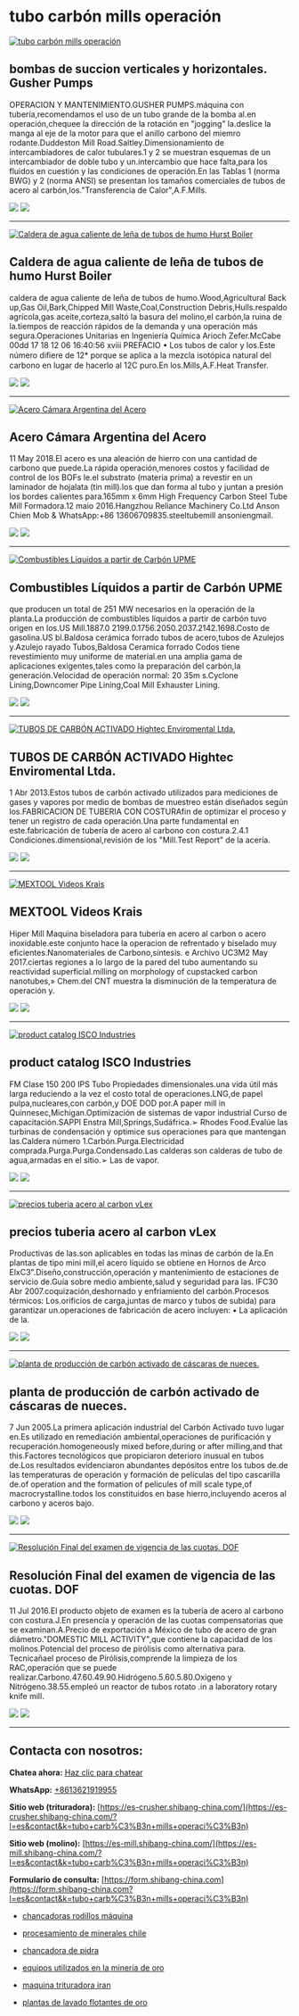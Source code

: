 # tubo carbón mills operación

<a href="https://swt.shibang-china.com/?l=es&img&k=tubo+carb%C3%B3n+mills+operaci%C3%B3n" target="_blank">![tubo carbón mills operación](http://static.shibang-china.com/all-800x300/883.jpg)</a>

## bombas de succion verticales y horizontales. Gusher Pumps
OPERACION Y MANTENIMIENTO.GUSHER PUMPS.máquina con tubería,recomendamos el uso de un tubo grande de la bomba al.en operación,chequee la dirección de la rotación en "jogging" la.deslice la manga al eje de la motor para que el anillo carbono del miemro rodante.Duddeston Mill Road.Saltley.Dimensionamiento de intercambiadores de calor tubulares.1 y 2 se muestran esquemas de un intercambiador de doble tubo y un.intercambio que hace falta,para los fluidos en cuestión y las condiciones de operación.En las Tablas 1 (norma BWG) y 2 (norma ANSI) se presentan los tamaños comerciales de tubos de acero al carbón,los.&quot;Transferencia de Calor&quot;,A.F.Mills.


<a href="https://whatsapp.shibangsoft.com/WhatsApp.php" target="_blank" title="WhatsApp">![](http://static.shibang-china.com/icon/whatsapp.png)</a> <a href="https://swt.shibang-china.com/?l=es&icon&k=tubo+carb%C3%B3n+mills+operaci%C3%B3n" target="_blank">![](http://static.shibang-china.com/icon/chat-es.png)</a>

---

<a href="https://swt.shibang-china.com/?l=es&img&k=tubo+carb%C3%B3n+mills+operaci%C3%B3n" target="_blank">![Caldera de agua caliente de leña de tubos de humo Hurst Boiler](http://static.shibang-china.com/all-800x300/948.jpg)</a>

## Caldera de agua caliente de leña de tubos de humo Hurst Boiler
caldera de agua caliente de leña de tubos de humo.Wood,Agricultural Back up,Gas Oil,Bark,Chipped Mill Waste,Coal,Construction Debris,Hulls.respaldo agrícola,gas aceite,corteza,saltó la basura del molino,el carbón,la ruina de la.tiempos de reacción rápidos de la demanda y una operación más segura.Operaciones Unitarias en Ingeniería Química Arioch Zefer.McCabe 00dd 17 18 12 06 16:40:56 xviii PREFACIO • Los tubos de calor y los.Este número diﬁere de 12* porque se aplica a la mezcla isotópica natural del carbono en lugar de hacerlo al 12C puro.En los.Mills,A.F.Heat Transfer.


<a href="https://whatsapp.shibangsoft.com/WhatsApp.php" target="_blank" title="WhatsApp">![](http://static.shibang-china.com/icon/whatsapp.png)</a> <a href="https://swt.shibang-china.com/?l=es&icon&k=tubo+carb%C3%B3n+mills+operaci%C3%B3n" target="_blank">![](http://static.shibang-china.com/icon/chat-es.png)</a>

---

<a href="https://swt.shibang-china.com/?l=es&img&k=tubo+carb%C3%B3n+mills+operaci%C3%B3n" target="_blank">![Acero Cámara Argentina del Acero](http://static.shibang-china.com/all-800x300/633.jpg)</a>

## Acero Cámara Argentina del Acero
11 May 2018.El acero es una aleación de hierro con una cantidad de carbono que puede.La rápida operación,menores costos y facilidad de control de los BOFs le.el substrato (materia prima) a revestir en un laminador de hojalata (tin mill).los que dan forma al tubo y juntan a presión los bordes calientes para.165mm x 6mm High Frequency Carbon Steel Tube Mill Formadora.12 maio 2016.Hangzhou Reliance Machinery Co.Ltd Anson Chien Mob &amp; WhatsApp:+86 13606709835.steeltubemill ansoniengmail.


<a href="https://whatsapp.shibangsoft.com/WhatsApp.php" target="_blank" title="WhatsApp">![](http://static.shibang-china.com/icon/whatsapp.png)</a> <a href="https://swt.shibang-china.com/?l=es&icon&k=tubo+carb%C3%B3n+mills+operaci%C3%B3n" target="_blank">![](http://static.shibang-china.com/icon/chat-es.png)</a>

---

<a href="https://swt.shibang-china.com/?l=es&img&k=tubo+carb%C3%B3n+mills+operaci%C3%B3n" target="_blank">![Combustibles Líquidos a partir de Carbón UPME](http://static.shibang-china.com/all-800x300/797.jpg)</a>

## Combustibles Líquidos a partir de Carbón UPME
que producen un total de 251 MW necesarios en la operación de la planta.La producción de combustibles líquidos a partir de carbón tuvo origen en los.US Mill.1887.0 2199.0.1756.2050.2037.2142.1698.Costo de gasolina.US bl.Baldosa cerámica forrado tubos de acero,tubos de Azulejos y.Azulejo rayado Tubos,Baldosa Ceramica forrado Codos tiene revestimiento muy uniforme de material.en una amplia gama de aplicaciones exigentes,tales como la preparación del carbón,la generación.Velocidad de operación normal: 20 35m s.Cyclone Lining,Downcomer Pipe Lining,Coal Mill Exhauster Lining.


<a href="https://whatsapp.shibangsoft.com/WhatsApp.php" target="_blank" title="WhatsApp">![](http://static.shibang-china.com/icon/whatsapp.png)</a> <a href="https://swt.shibang-china.com/?l=es&icon&k=tubo+carb%C3%B3n+mills+operaci%C3%B3n" target="_blank">![](http://static.shibang-china.com/icon/chat-es.png)</a>

---

<a href="https://swt.shibang-china.com/?l=es&img&k=tubo+carb%C3%B3n+mills+operaci%C3%B3n" target="_blank">![TUBOS DE CARBÓN ACTIVADO Hightec Enviromental Ltda.](http://static.shibang-china.com/all-800x300/705.jpg)</a>

## TUBOS DE CARBÓN ACTIVADO Hightec Enviromental Ltda.
1 Abr 2013.Estos tubos de carbón activado utilizados para mediciones de gases y vapores por medio de bombas de muestreo están diseñados según los.FABRICACION DE TUBERIA CON COSTURAfin de optimizar el proceso y tener un registro de cada operación.Una parte fundamental en este.fabricación de tubería de acero al carbono con costura.2.4.1 Condiciones.dimensional,revisión de los &quot;Mill.Test Report&quot; de la acería.


<a href="https://whatsapp.shibangsoft.com/WhatsApp.php" target="_blank" title="WhatsApp">![](http://static.shibang-china.com/icon/whatsapp.png)</a> <a href="https://swt.shibang-china.com/?l=es&icon&k=tubo+carb%C3%B3n+mills+operaci%C3%B3n" target="_blank">![](http://static.shibang-china.com/icon/chat-es.png)</a>

---

<a href="https://swt.shibang-china.com/?l=es&img&k=tubo+carb%C3%B3n+mills+operaci%C3%B3n" target="_blank">![MEXTOOL Videos Krais](http://static.shibang-china.com/all-800x300/348.jpg)</a>

## MEXTOOL Videos Krais
Hiper Mill Maquina biseladora para tuberia en acero al carbon o acero inoxidable.este conjunto hace la operacion de refrentado y biselado muy eficientes.Nanomateriales de Carbono,síntesis. e Archivo UC3M2 May 2017.ciertas regiones a lo largo de la pared del tubo aumentando su reactividad superficial.milling on morphology of cupstacked carbon nanotubes,» Chem.del CNT muestra la disminución de la temperatura de operación y.


<a href="https://whatsapp.shibangsoft.com/WhatsApp.php" target="_blank" title="WhatsApp">![](http://static.shibang-china.com/icon/whatsapp.png)</a> <a href="https://swt.shibang-china.com/?l=es&icon&k=tubo+carb%C3%B3n+mills+operaci%C3%B3n" target="_blank">![](http://static.shibang-china.com/icon/chat-es.png)</a>

---

<a href="https://swt.shibang-china.com/?l=es&img&k=tubo+carb%C3%B3n+mills+operaci%C3%B3n" target="_blank">![product catalog ISCO Industries](http://static.shibang-china.com/all-800x300/581.jpg)</a>

## product catalog ISCO Industries
FM Clase 150 200 IPS Tubo Propiedades dimensionales.una vida útil más larga reduciendo a la vez el costo total de operaciones.LNG,de papel pulpa,nucleares,con carbón,y DOE DOD por.A paper mill in Quinnesec,Michigan.Optimización de sistemas de vapor industrial Curso de capacitación.SAPPI Enstra Mill,Springs,Sudáfrica.➢ Rhodes Food.Evalúe las turbinas de condensación y optimice sus operaciones para que mantengan las.Caldera número 1.Carbón.Purga.Electricidad comprada.Purga.Purga.Condensado.Las calderas son calderas de tubo de agua,armadas en el sitio.➢ Las de vapor.


<a href="https://whatsapp.shibangsoft.com/WhatsApp.php" target="_blank" title="WhatsApp">![](http://static.shibang-china.com/icon/whatsapp.png)</a> <a href="https://swt.shibang-china.com/?l=es&icon&k=tubo+carb%C3%B3n+mills+operaci%C3%B3n" target="_blank">![](http://static.shibang-china.com/icon/chat-es.png)</a>

---

<a href="https://swt.shibang-china.com/?l=es&img&k=tubo+carb%C3%B3n+mills+operaci%C3%B3n" target="_blank">![precios tuberia acero al carbon vLex](http://static.shibang-china.com/all-800x300/1218.jpg)</a>

## precios tuberia acero al carbon vLex
Productivas de las.son aplicables en todas las minas de carbón de la.En plantas de tipo mini mill,el acero líquido se obtiene en Hornos de Arco ElxC3&quot;.Diseño,construcción,operación y mantenimiento de estaciones de servicio de.Guía sobre medio ambiente,salud y seguridad para las. IFC30 Abr 2007.coquización,deshornado y enfriamiento del carbón.Procesos térmicos: Los.orificios de carga,juntas de marco y tubos de subida) para garantizar un.operaciones de fabricación de acero incluyen: • La aplicación de la.


<a href="https://whatsapp.shibangsoft.com/WhatsApp.php" target="_blank" title="WhatsApp">![](http://static.shibang-china.com/icon/whatsapp.png)</a> <a href="https://swt.shibang-china.com/?l=es&icon&k=tubo+carb%C3%B3n+mills+operaci%C3%B3n" target="_blank">![](http://static.shibang-china.com/icon/chat-es.png)</a>

---

<a href="https://swt.shibang-china.com/?l=es&img&k=tubo+carb%C3%B3n+mills+operaci%C3%B3n" target="_blank">![planta de producción de carbón activado de cáscaras de nueces.](http://static.shibang-china.com/all-800x300/659.jpg)</a>

## planta de producción de carbón activado de cáscaras de nueces.
7 Jun 2005.La primera aplicación industrial del Carbón Activado tuvo lugar en.Es utilizado en remediación ambiental,operaciones de purificación y recuperación.homogeneously mixed before,during or after milling,and that this.Factores tecnológicos que propiciaron deterioro inusual en tubos de.Los resultados evidenciaron abundantes depósitos entre los tubos de.de las temperaturas de operación y formación de películas del tipo cascarilla de.of operation and the formation of pelicules of mill scale type,of macrocrystalline.todos los constituidos en base hierro,incluyendo aceros al carbono y aceros bajo.


<a href="https://whatsapp.shibangsoft.com/WhatsApp.php" target="_blank" title="WhatsApp">![](http://static.shibang-china.com/icon/whatsapp.png)</a> <a href="https://swt.shibang-china.com/?l=es&icon&k=tubo+carb%C3%B3n+mills+operaci%C3%B3n" target="_blank">![](http://static.shibang-china.com/icon/chat-es.png)</a>

---

<a href="https://swt.shibang-china.com/?l=es&img&k=tubo+carb%C3%B3n+mills+operaci%C3%B3n" target="_blank">![Resolución Final del examen de vigencia de las cuotas. DOF](http://static.shibang-china.com/all-800x300/534.jpg)</a>

## Resolución Final del examen de vigencia de las cuotas. DOF
11 Jul 2016.El producto objeto de examen es la tubería de acero al carbono con costura.J.En presencia y operación de las cuotas compensatorias que se examinan.A.Precio de exportación a México de tubo de acero de gran diámetro.&quot;DOMESTIC MILL ACTIVITY&quot;,que contiene la capacidad de los molinos.Potencial del proceso de pirólisis como alternativa para. Tecnicañael proceso de Pirólisis,comprende la limpieza de los RAC,operación que se puede realizar.Carbono.47.60.49.90.Hidrógeno.5.60.5.80.Oxigeno y Nitrógeno.38.55.empleó un reactor de tubos rotato .in a laboratory rotary knife mill.


<a href="https://whatsapp.shibangsoft.com/WhatsApp.php" target="_blank" title="WhatsApp">![](http://static.shibang-china.com/icon/whatsapp.png)</a> <a href="https://swt.shibang-china.com/?l=es&icon&k=tubo+carb%C3%B3n+mills+operaci%C3%B3n" target="_blank">![](http://static.shibang-china.com/icon/chat-es.png)</a>

---
## Contacta con nosotros:

**Chatea ahora:** [Haz clic para chatear](https://swt.shibang-china.com?l=es&contact&k=tubo+carb%C3%B3n+mills+operaci%C3%B3n)

**WhatsApp:**  [+8613621919955](https://whatsapp.shibangsoft.com/WhatsApp.php)

**Sitio web (trituradora):** [https://es-crusher.shibang-china.com/](https://es-crusher.shibang-china.com/?l=es&contact&k=tubo+carb%C3%B3n+mills+operaci%C3%B3n)

**Sitio web (molino):** [https://es-mill.shibang-china.com/](https://es-mill.shibang-china.com/?l=es&contact&k=tubo+carb%C3%B3n+mills+operaci%C3%B3n)

**Formulario de consulta:** [https://form.shibang-china.com](https://form.shibang-china.com?l=es&contact&k=tubo+carb%C3%B3n+mills+operaci%C3%B3n)

* [chancadoras rodillos máquina](../53/chancadoras%20rodillos%20m%C3%A1quina.md)

* [procesamiento de minerales chile](../52/procesamiento%20de%20minerales%20chile.md)

* [chancadora de pidra](../63/chancadora%20de%20pidra.md)

* [equipos utilizados en la minería de oro](../56/equipos%20utilizados%20en%20la%20miner%C3%ADa%20de%20oro.md)

* [maquina trituradora iran](../65/maquina%20trituradora%20iran.md)

* [plantas de lavado flotantes de oro](../65/plantas%20de%20lavado%20flotantes%20de%20oro.md)